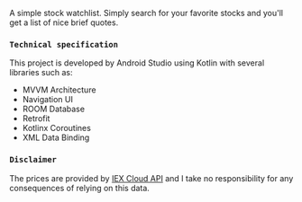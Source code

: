 A simple stock watchlist. Simply search for your favorite stocks and you'll get a list of nice brief quotes.

### `Technical specification`

This project is developed by Android Studio using Kotlin with several libraries such as:
- MVVM Architecture
- Navigation UI
- ROOM Database
- Retrofit
- Kotlinx Coroutines
- XML Data Binding

### `Disclaimer`

The prices are provided by [IEX Cloud API](https://iexcloud.io/docs/api/) and I take no responsibility for any consequences of relying on this data.
